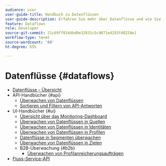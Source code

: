 ```yaml
---
audience: user
user-guide-title: Handbuch zu Datenflüssen
user-guide-description: Erfahren Sie mehr über Datenflüsse und wie Sie sie in verschiedenen Services konfigurieren.
feature: Dataflows
role: Developer
source-git-commit: 21c69ff834dbd0e32831c5c9071e4255fd8258e1
workflow-type: tm+mt
source-wordcount: '60'
ht-degree: 65%

---
```



# Datenflüsse {#dataflows}

- [Datenflüsse – Übersicht](./home.md)
- API-Handbücher {#api}
   - [Überwachen von Datenflüssen](./api/monitor.md)
   - [Sortieren und Filtern von API-Antworten](./api/sort-and-filter.md)
- UI-Handbücher {#ui}
   - [Übersicht über das Monitoring-Dashboard](./ui/monitor.md)
   - [Überwachen von Datenflüssen in Quellen](./ui/monitor-sources.md)
   - [Überwachen von Datenflüssen in Identitäten](./ui/monitor-identities.md)
   - [Überwachen von Datenflüssen in Profilen](./ui/monitor-profiles.md)
   - [Datenflüsse in Segmenten überwachen](./ui/monitor-segments.md)
   - [Überwachen von Datenflüssen in Zielen](./ui/monitor-destinations.md)
   - B2B-Überwachung {#b2b}
      - [Überwachen von Profilanreicherungsaufträgen](./ui/b2b/monitor-profile-enrichment.md)
- [Fluss-Service-API](https://www.adobe.io/experience-platform-apis/references/flow-service/)